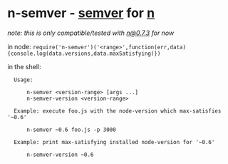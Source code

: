# n-semver - [semver] for [n]

*note: this is only compatible/tested with n@0.7.3 for now*

in node: `require('n-semver')('<range>',function(err,data){console.log(data.versions,data.maxSatisfying)})`

in the shell:
```
  Usage:

      n-semver <version-range> [args ...]
      n-semver-version <version-range>

  Example: execute foo.js with the node-version which max-satisfies '~0.6'

      n-semver ~0.6 foo.js -p 3000

  Example: print max-satisfying installed node-version for '~0.6'

      n-semver-version ~0.6
```

[semver]: https://github.com/isaacs/node-semver
[n]: https://github.com/visionmedia/n
